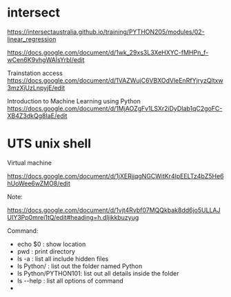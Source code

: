 # intersect

https://intersectaustralia.github.io/training/PYTHON205/modules/02-linear_regression


https://docs.google.com/document/d/1wk_29xs3L3XeHXYC-fMHPn_f-wCen6K9vhgWAIsYrbI/edit


Trainstation access
https://docs.google.com/document/d/1VAZWujC6VBXOdVleEnRfYjryzQltxw3mzXjUzLnpyjE/edit

Introduction to Machine Learning using Python
https://docs.google.com/document/d/1MjAOZgFv1LSXr2iDyDIab1qC2goFC-XB4Z3dkQg8IaE/edit


# UTS unix shell

Virtual machine

https://docs.google.com/document/d/1jXERjjqgNGCWitKr4lpEELTz4bZ5He6hUoWee6wZMO8/edit

Note:

https://docs.google.com/document/d/1vjt4Rvbf07MQQkbak8dd6jo5ULLAJUIY3Pp0mrei1tQ/edit#heading=h.dljikkbuzyug

Command:
+ echo $0    : show location
+ pwd        : print directory
+ ls -a      : list all include hidden files
+ ls Python/ : list out the folder named Python
+ ls Python/PYTHON101: list out all details inside the folder
+ ls --help  : list all options of command
+ 











